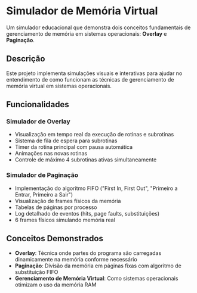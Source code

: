 # Simulador de Memória Virtual

Um simulador educacional que demonstra dois conceitos fundamentais de gerenciamento de memória em sistemas operacionais: **Overlay** e **Paginação**.

## Descrição

Este projeto implementa simulações visuais e interativas para ajudar no entendimento de como funcionam as técnicas de gerenciamento de memória virtual em sistemas operacionais.

## Funcionalidades

### Simulador de Overlay
- Visualização em tempo real da execução de rotinas e subrotinas
- Sistema de fila de espera para subrotinas
- Timer da rotina principal com pausa automática
- Animações nas novas rotinas
- Controle de máximo 4 subrotinas ativas simultaneamente

### Simulador de Paginação
- Implementação do algoritmo FIFO ("First In, First Out", "Primeiro a Entrar, Primeiro a Sair")
- Visualização de frames físicos da memória
- Tabelas de páginas por processo
- Log detalhado de eventos (hits, page faults, substituições)
- 6 frames físicos simulando memória real

## Conceitos Demonstrados

- **Overlay**: Técnica onde partes do programa são carregadas dinamicamente na memória conforme necessário
- **Paginação**: Divisão da memória em páginas fixas com algoritmo de substituição FIFO
- **Gerenciamento de Memória Virtual**: Como sistemas operacionais otimizam o uso da memória RAM
